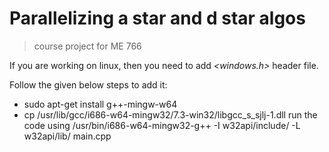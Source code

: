 # Parallelizing a star and d star algos

> course project for ME 766

If you are working on linux, then you need to add *<windows.h>* header file.

Follow the given below steps to add it:

* sudo apt-get install g++-mingw-w64 
* cp /usr/lib/gcc/i686-w64-mingw32/7.3-win32/libgcc_s_sjlj-1.dll 
run the code using /usr/bin/i686-w64-mingw32-g++ -I w32api/include/ -L w32api/lib/ main.cpp